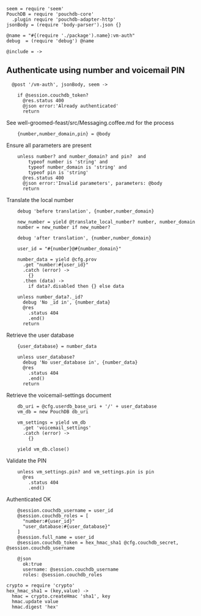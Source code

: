     seem = require 'seem'
    PouchDB = require 'pouchdb-core'
      .plugin require 'pouchdb-adapter-http'
    jsonBody = (require 'body-parser').json {}

    @name = "#{(require './package').name}:vm-auth"
    debug  = (require 'debug') @name

    @include = ->

Authenticate using number and voicemail PIN
-------------------------------------------

      @post '/vm-auth', jsonBody, seem ->

        if @session.couchdb_token?
          @res.status 400
          @json error:'Already authenticated'
          return

See well-groomed-feast/src/Messaging.coffee.md for the process

        {number,number_domain,pin} = @body

Ensure all parameters are present

        unless number? and number_domain? and pin?  and
            typeof number is 'string' and
            typeof number_domain is 'string' and
            typeof pin is 'string'
          @res.status 400
          @json error:'Invalid parameters', parameters: @body
          return

Translate the local number

        debug 'before translation', {number,number_domain}

        new_number = yield @translate_local_number? number, number_domain
        number = new_number if new_number?

        debug 'after translation', {number,number_domain}

        user_id = "#{number}@#{number_domain}"

        number_data = yield @cfg.prov
          .get "number:#{user_id}"
          .catch (error) ->
            {}
          .then (data) ->
            if data?.disabled then {} else data

        unless number_data?._id?
          debug 'No _id in', {number_data}
          @res
            .status 404
            .end()
          return

Retrieve the user database

        {user_database} = number_data

        unless user_database?
          debug 'No user_database in', {number_data}
          @res
            .status 404
            .end()
          return

Retrieve the voicemail-settings document

        db_uri = @cfg.userdb_base_uri + '/' + user_database
        vm_db = new PouchDB db_uri

        vm_settings = yield vm_db
          .get 'voicemail_settings'
          .catch (error) ->
            {}

        yield vm_db.close()

Validate the PIN

        unless vm_settings.pin? and vm_settings.pin is pin
          @res
            .status 404
            .end()

Authenticated OK

        @session.couchdb_username = user_id
        @session.couchdb_roles = [
          "number:#{user_id}"
          "user_database:#{user_database}"
        ]
        @session.full_name = user_id
        @session.couchdb_token = hex_hmac_sha1 @cfg.couchdb_secret, @session.couchdb_username

        @json
          ok:true
          username: @session.couchdb_username
          roles: @session.couchdb_roles

    crypto = require 'crypto'
    hex_hmac_sha1 = (key,value) ->
      hmac = crypto.createHmac 'sha1', key
      hmac.update value
      hmac.digest 'hex'
